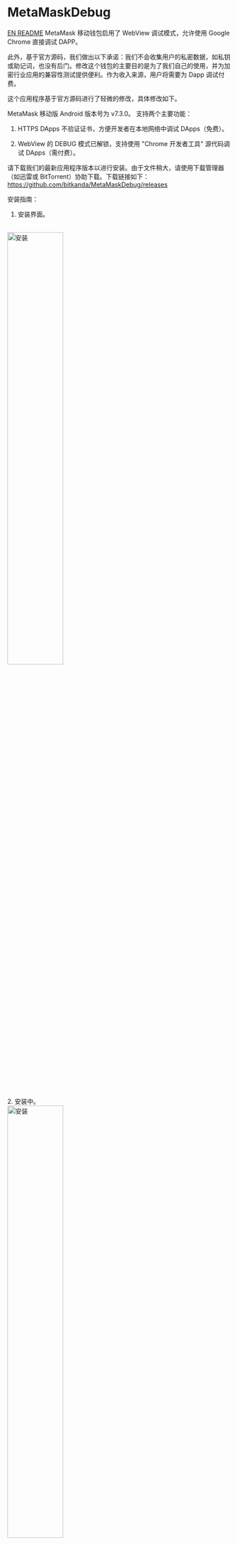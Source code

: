 # MetaMaskDebug
[EN README](README.md)
MetaMask 移动钱包启用了 WebView 调试模式，允许使用 Google Chrome 直接调试 DAPP。

此外，基于官方源码，我们做出以下承诺：我们不会收集用户的私密数据，如私钥或助记词，也没有后门。修改这个钱包的主要目的是为了我们自己的使用，并为加密行业应用的兼容性测试提供便利。作为收入来源，用户将需要为 Dapp 调试付费。

这个应用程序基于官方源码进行了轻微的修改，具体修改如下。

MetaMask 移动版 Android 版本号为 v7.3.0。
支持两个主要功能：

1. HTTPS DApps 不验证证书，方便开发者在本地网络中调试 DApps（免费）。

2. WebView 的 DEBUG 模式已解锁，支持使用 "Chrome 开发者工具" 源代码调试 DApps（需付费）。

请下载我们的最新应用程序版本以进行安装。由于文件稍大，请使用下载管理器（如迅雷或 BitTorrent）协助下载。下载链接如下：
https://github.com/bitkanda/MetaMaskDebug/releases

安装指南：
1. 安装界面。
<br>
<img src="pic/1.jpg" alt="安装" width="50%" height="50%"/>
<br>
2. 安装中。
<br>
<img src="pic/2.jpg" alt="安装" width="50%" height="50%"/>
<br>
3. 欢迎界面。
<br>
<img src="pic/3.jpg" alt="安装" width="50%" height="50%"/>
<br>
4. 钱包界面。
<br>
<img src="pic/4.jpg" alt="安装" width="50%" height="50%"/>
<br>
5. 添加 BNB 智能链网络。
<br>
<img src="pic/5.jpg" alt="安装" width="50%" height="50%"/>
<br>
6. 找到 BNB 智能链并点击“添加”。
<br>
<img src="pic/6.jpg" alt="安装" width="50%" height="50%"/>
<br>
7. 点击“Approve”。
<br>
<img src="pic/7.jpg" alt="安装" width="50%" height="50%"/>
<br>
8. 新的网络已添加。是否切换到此网络？点击“切换到网络”。
<br>
<img src="pic/8.jpg" alt="安装" width="50%" height="50%"/>
<br>
9. 打开钱包 Dapp 浏览器，提示连接到账号。点击“连接”。
<br>
<img src="pic/9.jpg" alt="安装" width="50%" height="50%"/>
<br>
10. 在这里，您可以选择授权连接多个账号。
<br>
<img src="pic/10.jpg" alt="安装" width="50%" height="50%"/>
<br>
11. 切换网络后，您需要点击“...”菜单，然后选择“刷新”以刷新当前页面。
<br>
<img src="pic/11.jpg" alt="安装" width="50%" height="50%"/>
<br>
12. 刷新后，您应该能够看到您的账户、支付网关和付款信息。
<br>
<img src="pic/12.jpg" alt="安装" width="50%" height="50%"/>
<br>
13. 在输入框中，输入“1”以订购 1 个月。然后点击“Subscription Device ID”。
显示每月订阅费，点击“确认”。请注意，此费用随时可能更改。
<br>
<img src="pic/13.jpg" alt="安装" width="50%" height="50%"/>
<br>
14. 付款成功后，将自动刷新到期时间。
<br>
<img src="pic/14.jpg" alt="安装" width="50%" height="50%"/>
<br>
15. 要通过 USB 将手机连接到计算机，请打开 Chrome 浏览器，输入“chrome://inspect/#devices”以访问调试入口和可调试的 DAPP。
<br>
<img src="pic/15.png" alt="安装" width="50%" height="50%"/>
<br>
16. 您可以输入您在 VUE 或其他 DAPP 中开发的应用程序的地址，无论是在公共互联网上还是在相同的局域网上，以进行调试和查看错误信息。这些信息对于调试和故障排除非常有用。
<br>
<img src="pic/16.png" alt="安装" width="50%" height="50%"/>
<img src="pic/17.png" alt="安装" width="50%" height="50%"/>
<img src="pic/18.png" alt="安装" width="50%" height="50%"/>
<br>
如果您有任何进一步的问题，请访问 https://github.com/bitkanda/MetaMaskDebug/issues 提交。谢谢，祝大家编码愉快！